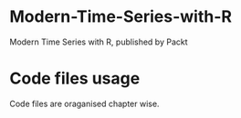 # Modern-Time-Series-with-R
Modern Time Series with R, published by Packt

# Code files usage 
Code files are oraganised chapter wise.

